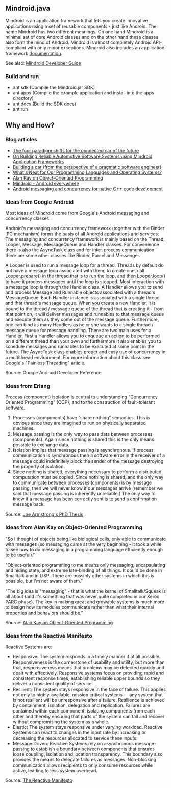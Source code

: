 ## Mindroid.java ##

Mindroid is an application framework that lets you create innovative applications using a set of reusable components - just like Android. 
The name Mindroid has two different meanings. On one hand Mindroid is a minimal set of core Android classes and on the other hand
these classes also form the mind of Android.
Mindroid is almost completely Android API-compliant with only minor exceptions.
Mindroid also includes an application framework <a href="http://esrlabs.com/Mindroid">documentation</a>.

See also: [Mindroid Developer Guide](http://esrlabs.com/Mindroid)

### Build and run ###
* ant sdk (Compile the Mindroid.jar SDK)
* ant apps (Compile the example application and install into the apps directory)
* ant docs (Build the SDK docs)
* ant run

## Why and How? ##

### Blog articles ###

- [The four paradigm shifts for the connected car of the future](https://himmele.blogspot.com/2020/11/paradigm-shift-connected-car.html)
- [On Building Reliable Automotive Software Systems using Mindroid Application Frameworks](https://himmele.blogspot.de/2017/04/on-building-reliable-automotive.html)
- [Building a car (from the perspective of a pragmatic software engineer)](https://himmele.blogspot.com/2015/10/building-car-as-pragmatic-software.html)
- [What's Next for Our Programming Languages and Operating Systems?](https://himmele.blogspot.com/2019/05/whats-next-for-our-programming.html)
- [Alan Kay on Object-Oriented Programming](https://himmele.blogspot.com/2010/11/alan-kay-on-object-oriented-programming.html)
- [Mindroid - Android everywhere](https://himmele.blogspot.de/2013/10/mindroid-android-everywhere.html)
- [Android messaging and concurrency for native C++ code development](https://himmele.blogspot.com/2011/08/android-messaging-and-concurrency-for.html)

### Ideas from Google Android ###

Most ideas of Mindroid come from Google's Android messaging and concurrency classes.

Android's messaging and concurrency framework (together with the Binder IPC mechanism) forms the basis of all Android applications and services.
The messaging and concurrency framework is mainly based on the Thread, Looper, Message, MessageQueue and Handler classes.
For convenience there is also the AsyncTask class and for inter-process communication there are some other classes like Binder, Parcel and Messenger.

A Looper is used to run a message loop for a thread. Threads by default do not have a message loop associated with them; to create one,
call Looper.prepare() in the thread that is to run the loop, and then Looper.loop() to have it process messages until the loop is stopped.
Most interaction with a message loop is through the Handler class. A Handler allows you to send and process Message and Runnable objects associated with a thread's MessageQueue.
Each Handler instance is associated with a single thread and that thread's message queue. When you create a new Handler,
it is bound to the thread / message queue of the thread that is creating it - from that point on,
it will deliver messages and runnables to that message queue and execute them as they come out of the message queue.
Furthermore, one can bind as many Handlers as he or she wants to a single thread / message queue for message handling.
There are two main uses for a Handler. First a Handler allows you to enqueue an action to be performed on a different thread than your own
and furthermore it also enables you to schedule messages and runnables to be executed at some point in the future.
The AsyncTask class enables proper and easy use of concurrency in a multithread environment.
For more information about this class see Google's "Painless Threading" article.

Source: Google Android Developer Reference

### Ideas from Erlang ###

Process (component) isolation is central to understanding “Concurrency Oriented Programming” (COP),
and to the construction of fault-tolerant software.

1. Processes (components) have “share nothing” semantics.
This is obvious since they are imagined to run on physically separated machines.
2. Message passing is the only way to pass data between processes (components).
Again since nothing is shared this is the only means possible to exchange data.
3. Isolation implies that message passing is asynchronous. If process communication is synchronous
then a software error in the receiver of a message could indefinitely block the sender of the
message destroying the property of isolation.
4. Since nothing is shared, everything necessary to perform a distributed computation must be copied. Since nothing is shared, and
the only way to communicate between processes (components) is by message passing, then we will never know if our messages arrive (remember we
said that message passing is inherently unreliable.) The only way to know if a message has been correctly sent is to send a confirmation
message back.

Source: [Joe Armstrong's PhD Thesis](http://erlang.org/download/armstrong_thesis_2003.pdf)

### Ideas from Alan Kay on Object-Oriented Programming ###

"So I thought of objects being like biological cells, only able to communicate with messages (so messaging came at the very beginning - it took a while to see how to do messaging in a programming language efficiently enough to be useful)."

"Object-oriented programming to me means only messaging, encapsulating and hiding state, and extreme late-binding of all things. It could be done in Smalltalk and in LISP. There are possibly other systems in which this is possible, but I'm not aware of them."

"The big idea is "messaging" - that is what the kernel of Smalltalk/Squeak is all about (and it's something that was never quite completed in our Xerox PARC phase). The key in making great and growable systems is much more to design how its modules communicate rather than what their internal properties and behaviors should be."

Source: [Alan Kay on Object-Oriented Programming](http://himmele.blogspot.com/2010/11/alan-kay-on-object-oriented-programming.html)

### Ideas from the Reactive Manifesto ###

Reactive Systems are:

* Responsive: The system responds in a timely manner if at all possible. Responsiveness is the cornerstone of usability and utility, but more than that, responsiveness means that problems may be detected quickly and dealt with effectively. Responsive systems focus on providing rapid and consistent response times, establishing reliable upper bounds so they deliver a consistent quality of service.
* Resilient: The system stays responsive in the face of failure. This applies not only to highly-available, mission critical systems — any system that is not resilient will be unresponsive after a failure. Resilience is achieved by containment, isolation, delegation and replication. Failures are contained within each component, isolating components from each other and thereby ensuring that parts of the system can fail and recover without compromising the system as a whole. 
* Elastic: The system stays responsive under varying workload. Reactive Systems can react to changes in the input rate by increasing or decreasing the resources allocated to service these inputs.
* Message Driven: Reactive Systems rely on asynchronous message-passing to establish a boundary between components that ensures loose coupling, isolation and location transparency. This boundary also provides the means to delegate failures as messages. Non-blocking communication allows recipients to only consume resources while active, leading to less system overhead.

Source: [The Reactive Manifesto](https://www.reactivemanifesto.org/)
